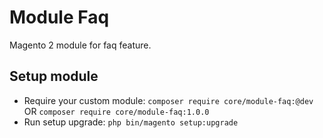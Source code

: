 # Module Faq

Magento 2 module for faq feature.

## Setup module

- Require your custom module: `composer require core/module-faq:@dev` OR `composer require core/module-faq:1.0.0`
- Run setup upgrade: `php bin/magento setup:upgrade`
